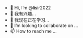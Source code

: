 - 👋 Hi, I’m @lisir2022
- 👀 我有兴趣...
- 🌱 我现在正在学习...
- 💞️ I’m looking to collaborate on ...
- 📫 How to reach me ...

<!---
lisir2022/lisir2022 is a ✨ special ✨ repository because its `README.md` (this file) appears on your GitHub profile.
You can click the Preview link to take a look at your changes.
--->
